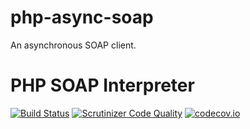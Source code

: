 # php-async-soap
An asynchronous SOAP client.

# PHP SOAP Interpreter

[![Build Status](https://travis-ci.org/meng-tian/php-async-soap.svg?branch=master)](https://travis-ci.org/meng-tian/php-async-soap)
[![Scrutinizer Code Quality](https://scrutinizer-ci.com/g/meng-tian/php-async-soap/badges/quality-score.png?b=master)](https://scrutinizer-ci.com/g/meng-tian/php-async-soap/?branch=master)
[![codecov.io](https://codecov.io/github/meng-tian/php-async-soap/coverage.svg?branch=master)](https://codecov.io/github/meng-tian/php-async-soap?branch=master)

